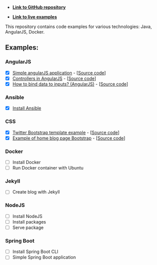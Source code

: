 - **[Link to GitHub repository](https://github.com/romach/examples)**

- **[Link to live examples](https://romach.github.io/examples/)**

This repository contains code examples for various technologies: Java, AngularJS, Docker.

## Examples:

### AngularJS
- [x] [Simple angularJS application](https://romach.github.io/examples/angularjs/simple-angular-js-application) - [[Source code](https://github.com/romach/examples/tree/master/angularjs/simple-angular-js-application)]
- [x] [Controllers in AngularJS](https://romach.github.io/examples/angularjs/controllers) - [[Source code](https://github.com/romach/examples/tree/master/angularjs/controllers)]
- [x] [How to bind data to inputs? (AngularJS)](https://romach.github.io/examples/angularjs/bind-data-to-inputs) - [[Source code](https://github.com/romach/examples/tree/master/angularjs/bind-data-to-inputs)]

### Ansible
- [x] [Install Ansible](https://github.com/romach/examples/tree/master/ansible/install)

### CSS
- [x] [Twitter Bootstrap template example](https://romach.github.io/examples/https://romach.github.io/examples/css/bootstrap/example) - [[Source code](https://github.com/romach/examples/tree/master/css/bootstrap/example)]
- [x] [Example of home blog page Bootstrap](https://romach.github.io/examples/https://romach.github.io/examples/css/bootstrap/blog-example) - [[Source code](https://github.com/romach/examples/tree/master/css/bootstrap/blog-example)]

### Docker
- [ ] Install Docker
- [ ] Run Docker container with Ubuntu

### Jekyll
- [ ] Create blog with Jekyll

### NodeJS
- [ ] Install NodeJS
- [ ] Install packages
- [ ] Serve package

### Spring Boot
- [ ] Install Spring Boot CLI
- [ ] Simple Spring Boot application